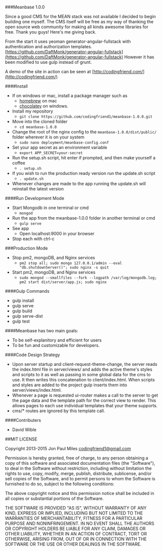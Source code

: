 ###Meanbase 1.0.0

Since a good CMS for the MEAN stack was not available I decided to begin building one myself. The CMS itself will be free as my way of thanking the open source web community for making all kinds awesome libraries for free. Thank you guys! Here's me giving back.

From the start it uses yeoman generator-angular-fullstack with authentication and authorization templates.
[https://github.com/DaftMonk/generator-angular-fullstack](https://github.com/DaftMonk/generator-angular-fullstack) However it has been modified to use gulp instead of grunt.

A demo of the site in action can be seen at [http://codingfriend.com/](http://codingfriend.com/)

####Install
- If on windows or mac, install a package manager such as
	- [homebrew](http://brew.sh/) on mac
	- [chocolatey](https://chocolatey.org/) on windows.
- Install my repository
	- `git clone https://github.com/codingfriend1/meanbase-1.0.0.git`
- Move into the cloned folder
	- `cd meanbase-1.0.0`
- Change the root of the nginx config to the `meanbase-1.0.0/dist/public/` folder wherever it is on your system
	- `sudo nano deployment/meanbase-config.conf`
- Set your app secret as an environment variable
	- `export APP_SECRET=your-secret`
- Run the setup.sh script, hit enter if prompted, and then make yourself a coffee
	- `. setup.sh`
- If you wish to run the production ready version run the update.sh script
	- `. update.sh`
- Whenever changes are made to the app running the update.sh will reinstall the latest version

####Run Development Mode
- Start Mongodb in one terminal or cmd
	- `mongod`
- Run the app from the meanbase-1.0.0 folder in another terminal or cmd
	- `gulp serve`
- See app
	- Open localhost:9000 in your browser
- Stop each with ctrl-c

###Production Mode
- Stop pm2, mongoDB, and Nginx services
	- `pm2 stop all; sudo mongo 127.0.0.1/admin --eval "db.shutdownServer()"; sudo nginx -s quit`
- Start pm2, mongoDB, and Nginx services
	- `sudo mongod --smallfiles --fork --logpath /var/log/mongodb.log; pm2 start dist/server/app.js; sudo nginx`

####Gulp Commands
- gulp install
- gulp serve
- gulp build
- gulp serve-dist
- gulp test

####Meanbase has two main goals:
- To be self-explanitory and efficient for users
- To be fun and customizable for developers.

####Code Design Strategy
- Upon server startup and client-request-theme-change, the server reads the index.html file in server/views/ and adds the active theme's styles and scripts to it as well as passing in some global data for the cms to use. It then writes this concatenation to client/index.html. When scripts and styles are added to the project gulp inserts them into server/views/index.html.
- Whenever a page is requested ui-router makes a call to the server to get the page data and the template path for the correct view to render. This allows pages to each use individual templates that your theme supports.
- cms/* routes are ignored by this template call.

####Contributers
- David Wible


##MIT LICENSE

Copyright 2013-2015 Jon Paul Miles codingfriend1@gmail.com

Permission is hereby granted, free of charge, to any person obtaining a copy of this software and associated documentation files (the "Software"), to deal in the Software without restriction, including without limitation the rights to use, copy, modify, merge, publish, distribute, sublicense, and/or sell copies of the Software, and to permit persons to whom the Software is furnished to do so, subject to the following conditions:

The above copyright notice and this permission notice shall be included in all copies or substantial portions of the Software.

THE SOFTWARE IS PROVIDED "AS IS", WITHOUT WARRANTY OF ANY KIND, EXPRESS OR IMPLIED, INCLUDING BUT NOT LIMITED TO THE WARRANTIES OF MERCHANTABILITY, FITNESS FOR A PARTICULAR PURPOSE AND NONINFRINGEMENT. IN NO EVENT SHALL THE AUTHORS OR COPYRIGHT HOLDERS BE LIABLE FOR ANY CLAIM, DAMAGES OR OTHER LIABILITY, WHETHER IN AN ACTION OF CONTRACT, TORT OR OTHERWISE, ARISING FROM, OUT OF OR IN CONNECTION WITH THE SOFTWARE OR THE USE OR OTHER DEALINGS IN THE SOFTWARE.
